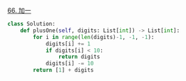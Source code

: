 [66. 加一](https://leetcode-cn.com/problems/plus-one/)

```py
class Solution:
    def plusOne(self, digits: List[int]) -> List[int]:
        for i in range(len(digits)-1, -1, -1):
            digits[i] += 1
            if digits[i] < 10:
                return digits
            digits[i] -= 10
        return [1] + digits
```
